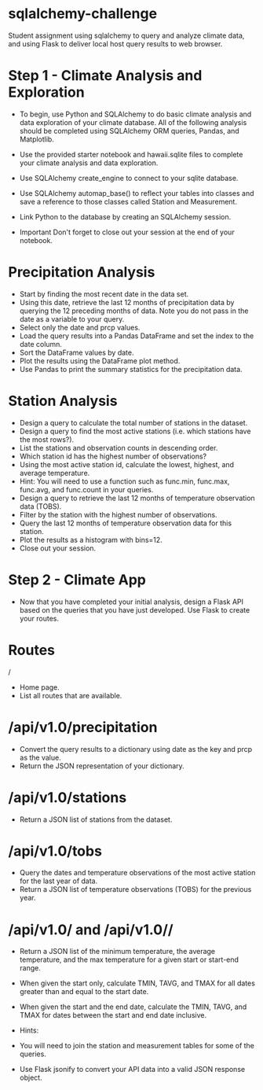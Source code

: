 # sqlalchemy-challenge 

Student assignment using sqlalchemy to query and analyze climate data, and using Flask to deliver local host query results to web browser. 

# Step 1 - Climate Analysis and Exploration

- To begin, use Python and SQLAlchemy to do basic climate analysis and data exploration of your climate database. All of the following analysis should be completed using SQLAlchemy ORM queries, Pandas, and Matplotlib.

- Use the provided starter notebook and hawaii.sqlite files to complete your climate analysis and data exploration.
- Use SQLAlchemy create_engine to connect to your sqlite database.
- Use SQLAlchemy automap_base() to reflect your tables into classes and save a reference to those classes called Station and Measurement.
- Link Python to the database by creating an SQLAlchemy session.
- Important Don't forget to close out your session at the end of your notebook.



# Precipitation Analysis

- Start by finding the most recent date in the data set.
- Using this date, retrieve the last 12 months of precipitation data by querying the 12 preceding months of data. Note you do not pass in the date as a variable to your query.
- Select only the date and prcp values.
- Load the query results into a Pandas DataFrame and set the index to the date column.
- Sort the DataFrame values by date.
- Plot the results using the DataFrame plot method. 
- Use Pandas to print the summary statistics for the precipitation data. 

# Station Analysis


- Design a query to calculate the total number of stations in the dataset.
- Design a query to find the most active stations (i.e. which stations have the most rows?).
- List the stations and observation counts in descending order.
- Which station id has the highest number of observations?
- Using the most active station id, calculate the lowest, highest, and average temperature.
- Hint: You will need to use a function such as func.min, func.max, func.avg, and func.count in your queries.
- Design a query to retrieve the last 12 months of temperature observation data (TOBS).
- Filter by the station with the highest number of observations.
- Query the last 12 months of temperature observation data for this station.
- Plot the results as a histogram with bins=12. 
- Close out your session. 

# Step 2 - Climate App
- Now that you have completed your initial analysis, design a Flask API based on the queries that you have just developed. Use Flask to create your routes.
# Routes
/
- Home page.
- List all routes that are available.

# /api/v1.0/precipitation
- Convert the query results to a dictionary using date as the key and prcp as the value.
- Return the JSON representation of your dictionary.

# /api/v1.0/stations
- Return a JSON list of stations from the dataset.

# /api/v1.0/tobs
- Query the dates and temperature observations of the most active station for the last year of data.
- Return a JSON list of temperature observations (TOBS) for the previous year.

# /api/v1.0/<start> and /api/v1.0/<start>/<end>
- Return a JSON list of the minimum temperature, the average temperature, and the max temperature for a given start or start-end range.
- When given the start only, calculate TMIN, TAVG, and TMAX for all dates greater than and equal to the start date.
- When given the start and the end date, calculate the TMIN, TAVG, and TMAX for dates between the start and end date inclusive.

- Hints:
-   You will need to join the station and measurement tables for some of the queries.
-   Use Flask jsonify to convert your API data into a valid JSON response object.

